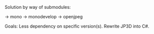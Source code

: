 Solution by way of submodules:

-> mono
-> monodevelop
-> openjpeg

Goals:
Less dependency on specific version(s).
Rewrite JP3D into C#.
